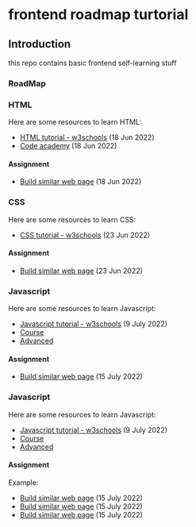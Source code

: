 # frontend roadmap turtorial

## Introduction

this repo contains basic frontend self-learning stuff 

### RoadMap
### HTML
Here are some resources to learn HTML:

- [HTML tutorial - w3schools](https://www.w3schools.com/html/default.asp) (18 Jun 2022)
- [Code academy](https://www.codecademy.com/learn/learn-html) (18 Jun 2022)


#### Assignment
- [Build similar web page](http://www.pgrocer.net/Cis44/HTML1X03.html) (18 Jun 2022)


### CSS
Here are some resources to learn CSS:

- [CSS tutorial - w3schools](https://www.w3schools.com/css/default.asp) (23 Jun 2022)


#### Assignment
- [Build similar web page](https://websitesetup.org/website-coding-html-css/) (23 Jun 2022)



### Javascript
Here are some resources to learn Javascript:

- [Javascript tutorial - w3schools](https://www.w3schools.com/js/default.asp) (9 July 2022)
- [Course](https://www.youtube.com/watch?v=jS4aFq5-91M)
- [Advanced](https://javascript.info/)

#### Assignment
- [Build similar web page](https://y78.fr/5/) (15 July 2022)


### Javascript
Here are some resources to learn Javascript:

- [Javascript tutorial - w3schools](https://www.w3schools.com/js/default.asp) (9 July 2022)
- [Course](https://www.youtube.com/watch?v=jS4aFq5-91M)
- [Advanced](https://javascript.info/)

#### Assignment
 Example:
- [Build similar web page](https://y78.fr/5/) (15 July 2022)
- [Build similar web page](https://www.danielspatzek.com/home/) (15 July 2022)
- [Build similar web page](https://toyfight.co/what/) (15 July 2022)

